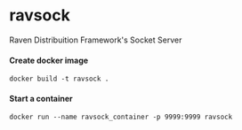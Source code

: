 # ravsock
Raven Distribuition Framework's Socket Server

#### Create docker image

    docker build -t ravsock .
    
#### Start a container

    docker run --name ravsock_container -p 9999:9999 ravsock 